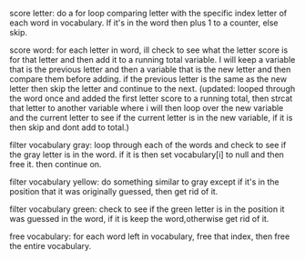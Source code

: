 score letter: do a for loop comparing letter with the specific index letter of each word in vocabulary. If it's in the word then plus 1 to a counter, else skip.

score word: for each letter in word, ill check to see what the letter score is for that letter and then add it to a 
running total variable. I will keep a variable that is the previous letter and then a variable that is the new letter 
and then compare them before adding. if the previous letter is the same as the new letter then skip the letter and 
continue to the next. (updated: looped through the word once and added the first letter score to a running total, then
strcat that letter to another variable where i will then loop over the new variable and the current letter to see if the current letter is in the new variable, if it is then skip and dont add to total.)

filter vocabulary gray: loop through each of the words and check to see if the gray letter is in the word. if it is then set vocabulary[i] to null and then free it. then continue on.

filter vocabulary yellow: do something similar to gray except if it's in the position that it was originally guessed,
then get rid of it.

filter vocabulary green: check to see if the green letter is in the position it was guessed in the word, if it is keep the word,otherwise get rid of it.

free vocabulary: for each word left in vocabulary, free that index, then free the entire vocabulary.
